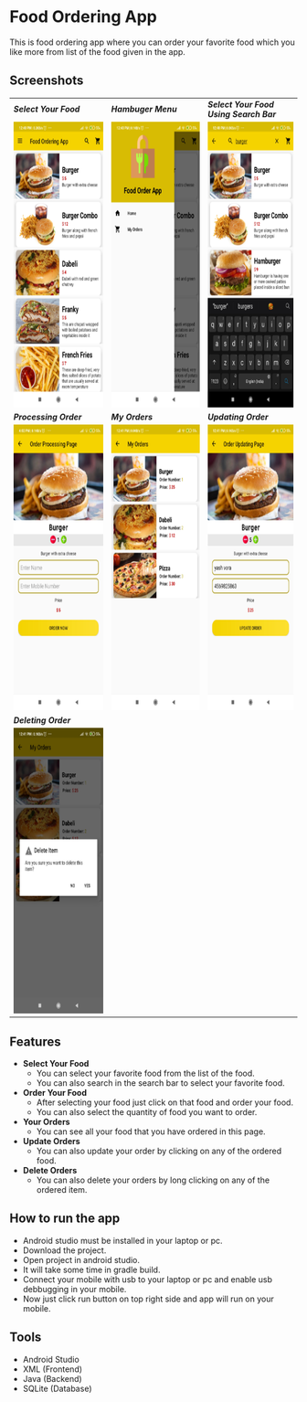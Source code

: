 # Food Ordering App
This is food ordering app where you can order your favorite food which you like more from list of the food given in the app.

## Screenshots
<!-- To set multiple images in grid view -->
<table align="center">
  <tr>
    <td><b><i>Select Your Food</i></b></td>
    <td><b><i>Hambuger Menu</i></b</td>
    <td><b><i>Select Your Food Using Search Bar</i></b></td>
  </tr>
  <tr>
    <td><img src="/Images/Screenshot_1.jpg" width="250" height="500"></td>
    <td><img src="/Images/Screenshot_2.jpg" width="250" height="500"></td>
    <td><img src="/Images/Screenshot_3.jpg" width="250" height="500"></td>
  </tr>
  <tr>
    <td><b><i>Processing Order</i></b></td>
    <td><b><i>My Orders</i></b></td>
    <td><b><i>Updating Order</i></b></td>
  </tr>
  <tr>
    <td><img src="/Images/Screenshot_7.jpg" width="250" height="500"></td>
    <td><img src="/Images/Screenshot_4.jpg" width="250" height="500"></td>
    <td><img src="/Images/Screenshot_5.jpg" width="250" height="500"></td>
  </tr>
  <tr>
    <td><b><i>Deleting Order</i></b></td>
  </tr>
  <tr>
    <td><img src="/Images/Screenshot_6.jpg" width="250" height="500"></td>
  </tr>
 </table>

## Features
- <b>Select Your Food</b>
  - You can select your favorite food from the list of the food.
  - You can also search in the search bar to select your favorite food.
- <b>Order Your Food</b>
  - After selecting your food just click on that food and order your food.
  - You can also select the quantity of food you want to order.
- <b>Your Orders</b>
  - You can see all your food that you have ordered in this page.
- <b>Update Orders</b>
  - You can also update your order by clicking on any of the ordered food.
- <b>Delete Orders</b>
  - You can also delete your orders by long clicking on any of the ordered item.

## How to run the app
- Android studio must be installed in your laptop or pc.
- Download the project.
- Open project in android studio.
- It will take some time in gradle build.
- Connect your mobile with usb to your laptop or pc and enable usb debbugging in your mobile.
- Now just click run button on top right side and app will run on your mobile.

## Tools
- Android Studio
- XML (Frontend)
- Java (Backend)
- SQLite (Database)
